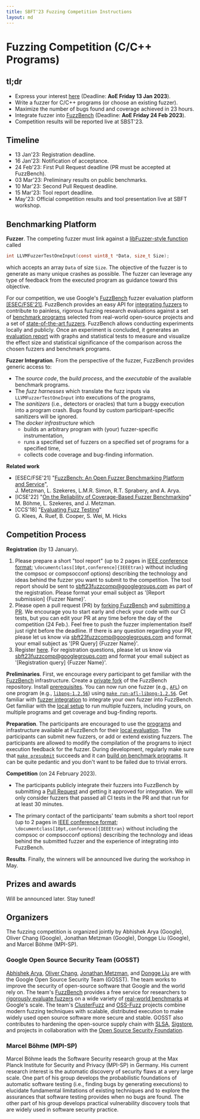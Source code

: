 ```yaml
---
title: SBFT'23 Fuzzing Competition Instructions
layout: md
---
```

# Fuzzing Competition (C/C++ Programs)

## tl;dr

* Express your interest [here](https://forms.gle/bzbro1zAXoCxLBHd8) (Deadline: **AoE Friday 13 Jan 2023**).
* Write a fuzzer for C/C++ programs (or choose an existing fuzzer).
* Maximize the number of bugs found and coverage achieved in 23 hours.
* Integrate fuzzer into [FuzzBench](https://google.github.io/fuzzbench/getting-started/adding-a-new-fuzzer/) (Deadline: **AoE Friday 24 Feb 2023**).
* Competition results will be reported live at SBST'23.


## Timeline
* 13 Jan'23: Registration deadline.
* 16 Jan'23: Notification of acceptance.
* 24 Feb'23: First Pull Request deadline (PR must be accepted at FuzzBench).
* 03 Mar'23: Preliminary results on public benchmarks.
* 10 Mar'23: Second Pull Request deadline.
* 15 Mar'23: Tool report deadline.
* May'23: Official competition results and tool presentation live at SBFT workshop.

## Benchmarking Platform
**Fuzzer**. The competing fuzzer must link against a [libFuzzer-style function](https://llvm.org/docs/LibFuzzer.html#fuzz-target) called
```C
int LLVMFuzzerTestOneInput(const uint8_t *Data, size_t Size);
```
which accepts an array `Data` of size `Size`. The objective of the fuzzer is to generate as many unique crashes as possible. The fuzzer can leverage any type of feedback from the executed program as guidance toward this objective.

For our competition, we use Google's [FuzzBench](https://google.github.io/fuzzbench) fuzzer evaluation platform [[ESEC/FSE'21]](https://research.google/pubs/pub50600/). FuzzBench provides an easy API for [integrating fuzzers](https://google.github.io/fuzzbench/getting-started/adding-a-new-fuzzer/) to contribute to painless, rigorous fuzzing research evaluations against a set of [benchmark programs](https://github.com/google/fuzzbench/tree/master/benchmarks) selected from real-world open-source projects and a set of [state-of-the-art fuzzers](https://github.com/google/fuzzbench/tree/master/fuzzers). FuzzBench allows conducting experiments locally and publicly. Once an experiment is concluded, it generates an [evaluation report](https://www.fuzzbench.com/reports/sample/index.html) with graphs and statistical tests to measure and visualize the effect size and statistical significance of the comparison across the chosen fuzzers and benchmark programs.

**Fuzzer Integration**. From the perspective of the fuzzer, FuzzBench provides generic access to:
* The *source code*, the *build process*, and the *executable* of the available benchmark programs.
* The *fuzz harnesses* which translate the fuzz inputs via `LLVMFuzzerTestOneInput` into executions of the programs,
* The *sanitizers* (i.e., detectors or oracles) that turn a buggy execution into a program crash. Bugs found by custom participant-specific sanitizers will be ignored.
* The *docker infrastructure* which
  * builds an arbitrary program with (your) fuzzer-specific instrumentation,
  * runs a specified set of fuzzers on a specified set of programs for a specified time,
  * collects code coverage and bug-finding information.

**Related work**
* [ESEC/FSE'21] "[FuzzBench: An Open Fuzzer Benchmarking Platform and Service](https://research.google/pubs/pub50600.pdf)",<br/> J. Metzman, L. Szekeres, L.M.R. Simon, R.T. Sprabery, and A. Arya.
* [ICSE'22] "[On the Reliability of Coverage-Based Fuzzer Benchmarking](https://mboehme.github.io/paper/ICSE22.pdf)"<br/> M. B&ouml;hme, L. Szekeres, and J. Metzman.
* [CCS'18] "[Evaluating Fuzz Testing](https://dl.acm.org/doi/10.1145/3243734.3243804)"<br/> G. Klees, A. Ruef, B. Cooper, S. Wei, M. Hicks



## Competition Process
**Registration** (by 13 January). 
1. Please prepare a short "tool report" (up to 2 pages in [IEEE conference format](https://www.ieee.org/conferences/publishing/templates.html); `\documentclass[10pt,conference]{IEEEtran}` without including the compsoc or compsocconf options) describing the technology and ideas behind the fuzzer you want to submit to the competition. The tool report should be sent to sbft23fuzzcomp@googlegroups.com as part of the registration. Please format your email subject as '[Report submission] {Fuzzer Name}'.
2. Please open a pull request (PR) by [forking FuzzBench](https://github.com/google/fuzzbench/fork) and [submitting a PR](https://github.com/google/fuzzbench/compare). We encourage you to start early and check your code with our CI tests, but you can edit your PR at any time before the day of the competition (24 Feb.). Feel free to push the fuzzer implementation itself just right before the deadline. If there is any question regarding your PR, please let us know via sbft23fuzzcomp@googlegroups.com and format your email subject as '[PR Query] {Fuzzer Name}'.
3. Register [here](https://forms.gle/bzbro1zAXoCxLBHd8). For registration questions, please let us know via sbft23fuzzcomp@googlegroups.com and format your email subject as '[Registration query] {Fuzzer Name}'.


**Preliminaries**. First, we encourage every participant to get familiar with the [FuzzBench](https://github.com/google/fuzzbench) infrastructure. Create a [private fork](https://github.com/new/import) of the FuzzBench repository. Install [prerequisites](https://google.github.io/fuzzbench/getting-started/prerequisites/). You can now run one fuzzer (e.g., [`AFL`](https://github.com/google/fuzzbench/tree/master/fuzzers/afl)) on one program (e.g., [`libpng-1.2.56`](https://github.com/google/fuzzbench/tree/master/benchmarks/libpng-1.2.56)) using [`make run-afl-libpng-1.2.56`](https://google.github.io/fuzzbench/getting-started/adding-a-new-fuzzer/#testing-it-out). Get familiar with [fuzzer integration](https://google.github.io/fuzzbench/getting-started/adding-a-new-fuzzer/) to integrate your own fuzzer into FuzzBench. Get familiar with the [local setup](https://google.github.io/fuzzbench/running-a-local-experiment) to run multiple fuzzers, including yours, on multiple programs and get coverage and bug-finding reports.

**Preparation**. The participants are encouraged to use the [programs](https://github.com/google/fuzzbench/tree/master/benchmarks) and infrastructure available at FuzzBench for their [local evaluation](https://google.github.io/fuzzbench/running-a-local-experiment). The participants can submit new fuzzers, or add or extend existing fuzzers. The participants are allowed to modify the compilation of the programs to inject execution feedback for the fuzzer. During development, regularly make sure that [`make presubmit`](https://google.github.io/fuzzbench/getting-started/contributing-code/#running-unit-tests) succeeds and it can [build on benchmark programs](https://google.github.io/fuzzbench/getting-started/adding-a-new-fuzzer/#testing-it-out). It can be quite pedantic and you don't want to be failed due to trivial errors.

**Competition** (on 24 February 2023).
* The participants publicly integrate their fuzzers into FuzzBench by submitting a [Pull Request](https://github.com/google/fuzzbench/pulls) and getting it approved for integration. We will only consider fuzzers that passed all CI tests in the PR and that run for at least 30 minutes.

* The primary contact of the participants' team submits a short tool report (up to 2 pages in [IEEE conference format](https://www.ieee.org/conferences/publishing/templates.html); `\documentclass[10pt,conference]{IEEEtran}` without including the compsoc or compsocconf options) describing the technology and ideas behind the submitted fuzzer and the experience of integrating into FuzzBench.


**Results**. Finally, the winners will be announced live during the workshop in May.

## Prizes and awards
Will be announced later. Stay tuned!


## Organizers
The fuzzing competition is organized jointly by Abhishek Arya (Google), Oliver Chang (Google), Jonathan Metzman (Google), Dongge Liu (Google), and Marcel Böhme (MPI-SP).

### Google Open Source Security Team (GOSST)
[Abhishek Arya](https://twitter.com/infernosec), [Oliver Chang](https://twitter.com/halbecaf), [Jonathan Metzman](https://twitter.com/metzmanj?lang=en), and [Dongge Liu](https://twitter.com/Alan32Liu) are with the Google Open Source Security Team (GOSST). The team works to improve the security of open-source software that Google and the world rely on. The team's [FuzzBench](https://google.github.io/fuzzbench/) provides a free service for researchers to [rigorously evaluate fuzzers](https://www.fuzzbench.com/reports/sample/index.html) on a wide variety of [real-world benchmarks](https://github.com/google/fuzzbench/tree/master/benchmarks) at Google's scale. The team's [ClusterFuzz](https://google.github.io/clusterfuzz/) and [OSS-Fuzz](https://google.github.io/oss-fuzz/) projects combine modern fuzzing techniques with scalable, distributed execution to make widely used open source software more secure and stable. GOSST also contributes to hardening the open-source supply chain with [SLSA](https://slsa.dev/), [Sigstore](https://www.sigstore.dev/), and projects in collaboration with the [Open Source Security Foundation](https://openssf.org/).

### Marcel Böhme (MPI-SP)
Marcel Böhme leads the Software Security research group at the Max Planck Institute for Security and Privacy (MPI-SP) in Germany. His current research interest is the automatic discovery of security flaws at a very large scale. One part of his group develops the probabilistic foundations of automatic software testing (i.e., finding bugs by generating executions) to elucidate fundamental limitations of existing techniques and to explore the assurances that software testing provides when no bugs are found. The other part of his group develops practical vulnerability discovery tools that are widely used in software security practice.
